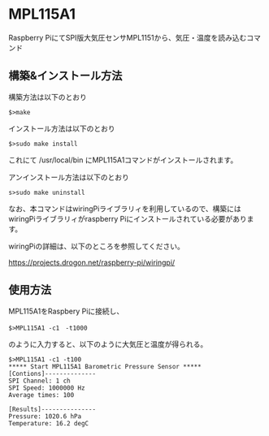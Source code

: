 MPL115A1
========

Raspberry PiにてSPI版大気圧センサMPL1151から、気圧・温度を読み込むコマンド


構築&インストール方法
--------------------
構築方法は以下のとおり

`$>make`

インストール方法は以下のとおり

`$>sudo make install`

これにて /usr/local/bin にMPL115A1コマンドがインストールされます。


アンインストール方法は以下のとおり

`s>sudo make uninstall`

なお、本コマンドはwiringPiライブラリィを利用しているので、構築にはwiringPiライブラリィがraspberry Piにインストールされている必要があります。

wiringPiの詳細は、以下のところを参照してください。

https://projects.drogon.net/raspberry-pi/wiringpi/

使用方法
--------
MPL115A1をRaspbery Piに接続し、

`$>MPL115A1 -c1　-t1000`

のように入力すると、以下のように大気圧と温度が得られる。

    $>MPL115A1 -c1 -t100
    ***** Start MPL115A1 Barometric Pressure Sensor *****
    [Contions]--------------
    SPI Channel: 1 ch
    SPI Speed: 1000000 Hz
    Average times: 100
    
    [Results]---------------
    Pressure: 1020.6 hPa
    Temperature: 16.2 degC






